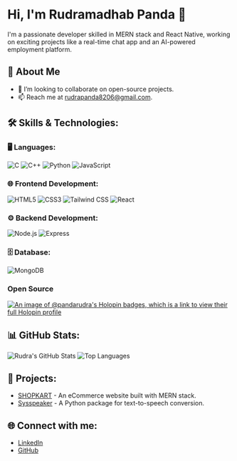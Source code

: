 # Hi, I'm Rudramadhab Panda 👋
I'm a passionate developer skilled in MERN stack and React Native, working on exciting projects like a real-time chat app and an AI-powered employment platform.

## 🚀 About Me
- 👯 I’m looking to collaborate on open-source projects.
- 📫 Reach me at [rudrapanda8206@gmail.com](mailto:rudrapanda8206@gmail.com).

## 🛠️ Skills & Technologies:
### 🖥️ Languages:
![C](https://img.shields.io/badge/-C-000?&logo=C)
![C++](https://img.shields.io/badge/-C++-00599C?logo=c%2B%2B)
![Python](https://img.shields.io/badge/-Python-000?&logo=python)
![JavaScript](https://img.shields.io/badge/-JavaScript-000?logo=javascript)

### 🌐 Frontend Development:
![HTML5](https://img.shields.io/badge/-HTML5-E34F26?logo=html5)
![CSS3](https://img.shields.io/badge/-CSS3-1572B6?logo=css3)
![Tailwind CSS](https://img.shields.io/badge/-TailwindCSS-38B2AC?logo=tailwind-css)
![React](https://img.shields.io/badge/-React-20232A?logo=react)

### ⚙️ Backend Development:
![Node.js](https://img.shields.io/badge/-Node.js-339933?logo=node.js)
![Express](https://img.shields.io/badge/-Express.js-000?logo=express)

### 🗄️ Database:
![MongoDB](https://img.shields.io/badge/-MongoDB-47A248?logo=mongodb)
### Open Source
[![An image of @pandarudra's Holopin badges, which is a link to view their full Holopin profile](https://holopin.me/pandarudra)](https://holopin.io/@pandarudra)

## 📊 GitHub Stats:

![Rudra's GitHub Stats](https://github-readme-stats.vercel.app/api?username=pandarudra&show_icons=true&theme=transparent)
![Top Languages](https://github-readme-stats.vercel.app/api/top-langs/?username=pandarudra&layout=compact&theme=radical)

## 💼 Projects:
- [SHOPKART](https://github.com/pandarudra/shopkart) - An eCommerce website built with MERN stack.
- [Sysspeaker](https://github.com/pandarudra/sysspeaker) - A Python package for text-to-speech conversion.

## 🌐 Connect with me:
- [LinkedIn](https://www.linkedin.com/in/rudra-panda-a45487229/)
- [GitHub](https://github.com/pandarudra)


